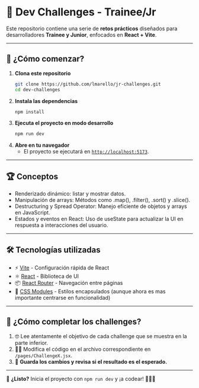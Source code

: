 # 🚀 Dev Challenges - Trainee/Jr

Este repositorio contiene una serie de **retos prácticos** diseñados para desarrolladores **Trainee y Junior**, enfocados en **React + Vite**.

---

## 📌 **¿Cómo comenzar?**

1. **Clona este repositorio**
   ```sh
   git clone https://github.com/lmarello/jr-challenges.git
   cd dev-challenges
   ```
2. **Instala las dependencias**
   ```sh
   npm install
   ```
3. **Ejecuta el proyecto en modo desarrollo**
   ```sh
   npm run dev
   ```
4. **Abre en tu navegador**
   - El proyecto se ejecutará en [`http://localhost:5173`](http://localhost:5173).

---

## 🏆 **Conceptos**

- Renderizado dinámico: listar y mostrar datos.
- Manipulación de arrays: Métodos como .map(), .filter(), .sort() y .slice().
- Destructuring y Spread Operator: Manejo eficiente de objetos y arrays en JavaScript.
- Estados y eventos en React: Uso de useState para actualizar la UI en respuesta a interacciones del usuario.

---

## 🛠 **Tecnologías utilizadas**

- ⚡ [Vite](https://vitejs.dev/) - Configuración rápida de React
- ⚛️ [React](https://react.dev/) - Biblioteca de UI
- 📦 [React Router](https://reactrouter.com/) - Navegación entre páginas
- 💅 [CSS Modules](https://github.com/css-modules/css-modules) - Estilos encapsulados (aunque ahora es mas importante centrarse en funcionalidad)

---

## 🎯 **¿Cómo completar los challenges?**

1. 🤓 Lee atentamente el objetivo de cada challenge que se muestra en la parte inferior.
2. ✍🏼 Modifica el código en el archivo correspondiente en `/pages/ChallengeX.jsx`.
3. 🚀 **Guarda los cambios y revisa si el resultado es el esperado.**

---

🔗 **¿Listo?** Inicia el proyecto con `npm run dev` y ¡a codear! 👨🏼‍💻
